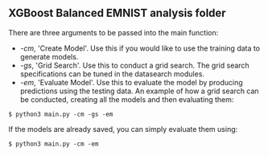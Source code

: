 ## XGBoost Balanced EMNIST analysis folder
There are three arguments to be passed into the main function:
* *-cm*, 'Create Model'. Use this if you would like to use the training data to generate models.
* *-gs*, 'Grid Search'. Use this to conduct a grid search. The grid search specifications can be tuned in the datasearch modules.
* *-em*, 'Evaluate Model'. Use this to evaluate the model by producing predictions using the testing data.
An example of how a grid search can be conducted, creating all the models and then evaluating them:
```
$ python3 main.py -cm -gs -em
``` 
If the models are already saved, you can simply evaluate them using:
```
$ python3 main.py -cm -em
```
